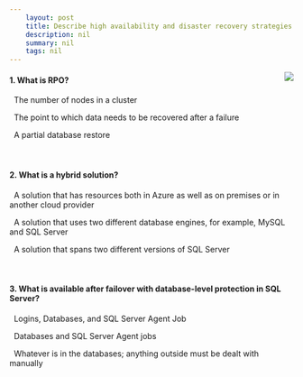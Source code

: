 ```yaml
---
    layout: post
    title: Describe high availability and disaster recovery strategies 
    description: nil
    summary: nil
    tags: nil
---
```



 <a target="_blank" href="https://docs.microsoft.com/en-us/learn/modules/describe-high-availability-disaster-recovery-strategies/8-knowledge-check/"><i class="fas fa-external-link-alt"></i> </a>
 <img align="right" src="https://docs.microsoft.com/en-us/learn/achievements/describe-high-availability-and-disaster-recovery-strategies.svg">
####  1. What is RPO?


<i class='far fa-square'></i> &nbsp;&nbsp;The number of nodes in a cluster

<i class='fas fa-check-square' style='color: Dodgerblue;'></i> &nbsp;&nbsp;The point to which data needs to be recovered after a failure

<i class='far fa-square'></i> &nbsp;&nbsp;A partial database restore
<br />
<br />
<br />

####  2. What is a hybrid solution?


<i class='fas fa-check-square' style='color: Dodgerblue;'></i> &nbsp;&nbsp;A solution that has resources both in Azure as well as on premises or in another cloud provider

<i class='far fa-square'></i> &nbsp;&nbsp;A solution that uses two different database engines, for example, MySQL and SQL Server

<i class='far fa-square'></i> &nbsp;&nbsp;A solution that spans two different versions of SQL Server
<br />
<br />
<br />

####  3. What is available after failover with database-level protection in SQL Server?


<i class='far fa-square'></i> &nbsp;&nbsp;Logins, Databases, and SQL Server Agent Job

<i class='far fa-square'></i> &nbsp;&nbsp;Databases and SQL Server Agent jobs

<i class='fas fa-check-square' style='color: Dodgerblue;'></i> &nbsp;&nbsp;Whatever is in the databases; anything outside must be dealt with manually
<br />
<br />
<br />
